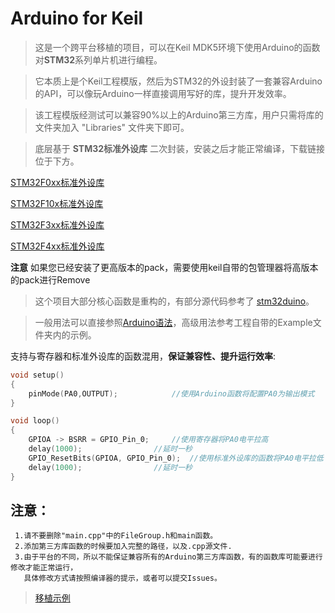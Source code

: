 # Arduino for Keil

>   这是一个跨平台移植的项目，可以在Keil MDK5环境下使用Arduino的函数对**STM32**系列单片机进行编程。

>   它本质上是个Keil工程模版，然后为STM32的外设封装了一套兼容Arduino的API，可以像玩Arduino一样直接调用写好的库，提升开发效率。

>   该工程模版经测试可以兼容90%以上的Arduino第三方库，用户只需将库的文件夹加入 "Libraries" 文件夹下即可。

>   底层基于 **STM32标准外设库** 二次封装，安装之后才能正常编译，下载链接位于下方。

[STM32F0xx标准外设库](https://keilpack.azureedge.net/pack/Keil.STM32F0xx_DFP.1.0.1.pack)

[STM32F10x标准外设库](https://keilpack.azureedge.net/pack/Keil.STM32F1xx_DFP.1.1.0.pack)

[STM32F3xx标准外设库](https://keilpack.azureedge.net/pack/Keil.STM32F3xx_DFP.1.2.0.pack)

[STM32F4xx标准外设库](https://keilpack.azureedge.net/pack/Keil.STM32F4xx_DFP.1.0.8.pack)

**注意** 如果您已经安装了更高版本的pack，需要使用keil自带的包管理器将高版本的pack进行Remove

>这个项目大部分核心函数是重构的，有部分源代码参考了 [stm32duino](https://github.com/stm32duino)。

>一般用法可以直接参照[Arduino语法](https://www.arduino.cc/reference/en/)，高级用法参考工程自带的Example文件夹内的示例。

支持与寄存器和标准外设库的函数混用，**保证兼容性、提升运行效率**:
```C
void setup()
{
	pinMode(PA0,OUTPUT);			//使用Arduino函数将配置PA0为输出模式
}

void loop()
{
	GPIOA -> BSRR = GPIO_Pin_0;		//使用寄存器将PA0电平拉高
	delay(1000);				//延时一秒
	GPIO_ResetBits(GPIOA, GPIO_Pin_0);	//使用标准外设库的函数将PA0电平拉低
	delay(1000);				//延时一秒
}
```



## 注意： 
     1.请不要删除"main.cpp"中的FileGroup.h和main函数。 
     2.添加第三方库函数的时候要加入完整的路径，以及.cpp源文件. 
     3.由于平台的不同，所以不能保证兼容所有的Arduino第三方库函数，有的函数库可能要进行修改才能正常运行，
       具体修改方式请按照编译器的提示，或者可以提交Issues。 
  >[移植示例](https://github.com/FASTSHIFT/Arduino-For-Keil/blob/master/How%20to%20use%20Arduino%20library)
